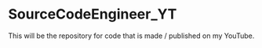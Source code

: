 # SourceCodeEngineer_YT
This will be the repository for code that is made / published on my YouTube.
